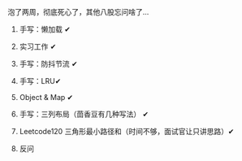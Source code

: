 泡了两周，彻底死心了，其他八股忘问啥了...

1. 手写：懒加载 ✔

2. 实习工作 ✔

3. 手写：防抖节流 ✔

4. 手写：LRU✔

5. Object & Map ✔

5. 手写：三列布局（茴香豆有几种写法） ✔

6. Leetcode120 三角形最小路径和（时间不够，面试官让只讲思路）✔

7. 反问
